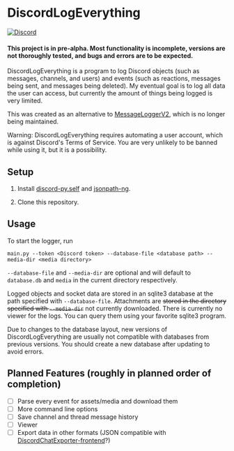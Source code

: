 # DiscordLogEverything
[![Discord](https://img.shields.io/discord/1087868245618470955?color=5865f2&label=Discord&logo=Discord&logoColor=5865f2)](https://discord.gg/eJjgmt7C73)
#### This project is in pre-alpha. Most functionality is incomplete, versions are not thoroughly tested, and bugs and errors are to be expected.
DiscordLogEverything is a program to log Discord objects (such as messages, channels, and users) and events (such as reactions, messages being sent, and messages being deleted). My eventual goal is to log all data the user can access, but currently the amount of things being logged is very limited.

This was created as an alternative to [MessageLoggerV2](https://github.com/1Lighty/BetterDiscordPlugins/tree/master/Plugins/MessageLoggerV2), which is no longer being maintained.

Warning: DiscordLogEverything requires automating a user account, which is against Discord's Terms of Service. You are very unlikely to be banned while using it, but it is a possibility.

## Setup
1. Install [discord-py.self](https://pypi.org/project/discord.py-self) and [jsonpath-ng](https://pypi.org/project/jsonpath-ng).

2. Clone this repository.
## Usage
To start the logger, run
```
main.py --token <Discord token> --database-file <database path> --media-dir <media directory>
```
`--database-file` and `--media-dir` are optional and will default to `database.db` and `media` in the current directory respectively.

Logged objects and socket data are stored in an sqlite3 database at the path specified with `--database-file`. Attachments are ~~stored in the directory specified with `--media-dir`~~ not currently downloaded. There is currently no viewer for the logs. You can query them using your favorite sqlite3 program.

Due to changes to the database layout, new versions of DiscordLogEverything are usually not compatible with databases from previous versions. You should create a new database after updating to avoid errors.
## Planned Features (roughly in planned order of completion)
- [ ] Parse every event for assets/media and download them
- [ ] More command line options
- [ ] Save channel and thread message history
- [ ] Viewer
- [ ] Export data in other formats (JSON compatible with [DiscordChatExporter-frontend](https://github.com/slatinsky/DiscordChatExporter-frontend)?)